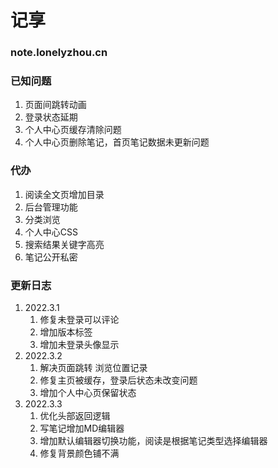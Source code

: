 # 记享
### note.lonelyzhou.cn

### 已知问题
1. 页面间跳转动画
2. 登录状态延期
3. 个人中心页缓存清除问题
4. 个人中心页删除笔记，首页笔记数据未更新问题

### 代办
1. 阅读全文页增加目录
2. 后台管理功能
3. 分类浏览
4. 个人中心CSS
5. 搜索结果关键字高亮
6. 笔记公开私密

### 更新日志
1. 2022.3.1
   1. 修复未登录可以评论
   2. 增加版本标签
   3. 增加未登录头像显示
2. 2022.3.2
   1. 解决页面跳转 浏览位置记录
   2. 修复主页被缓存，登录后状态未改变问题
   3. 增加个人中心页保留状态
3. 2022.3.3
   1. 优化头部返回逻辑
   2. 写笔记增加MD编辑器
   3. 增加默认编辑器切换功能，阅读是根据笔记类型选择编辑器
   4. 修复背景颜色铺不满
